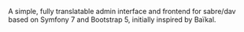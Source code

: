 A simple, fully translatable admin interface and frontend for sabre/dav based on Symfony 7 and Bootstrap 5, initially inspired by Baïkal.

